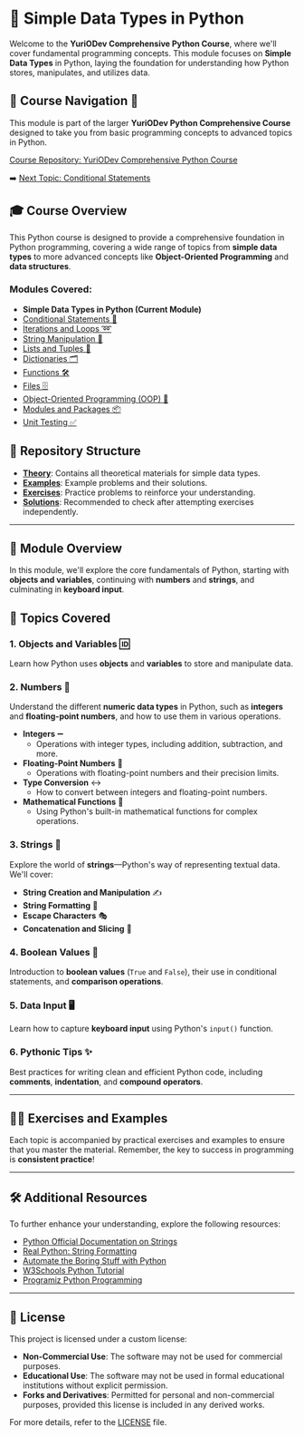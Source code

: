 # 📘 Simple Data Types in Python

Welcome to the **YuriODev Comprehensive Python Course**, where we'll cover fundamental programming concepts. This module focuses on **Simple Data Types** in Python, laying the foundation for understanding how Python stores, manipulates, and utilizes data.

## 🌟 Course Navigation 🧭

This module is part of the larger **YuriODev Python Comprehensive Course** designed to take you from basic programming concepts to advanced topics in Python.

[Course Repository: YuriODev Comprehensive Python Course](https://github.com/YurioDev/Python-Course)

➡️ [Next Topic: Conditional Statements](https://github.com/YurioDev/python-yuriodev-02-conditional-statements/blob/main/README.md)

## 🎓 Course Overview

This Python course is designed to provide a comprehensive foundation in Python programming, covering a wide range of topics from **simple data types** to more advanced concepts like **Object-Oriented Programming** and **data structures**.

### Modules Covered:
- **Simple Data Types in Python (Current Module)**
- [Conditional Statements 🔀](https://github.com/YurioDev/python-yuriodev-02-conditional-statements/blob/main/README.md)
- [Iterations and Loops ➿](https://github.com/YurioDev/python-yuriodev-03-iterations-and-loops/blob/main/README.md)
- [String Manipulation 🧵](https://github.com/YurioDev/python-yuriodev-04-string-manipulation/blob/main/README.md)
- [Lists and Tuples 📝](https://github.com/YurioDev/python-yuriodev-05-lists-in-python/blob/main/README.md)
- [Dictionaries 🗂](https://github.com/YurioDev/python-yuriodev-06-mastering-dictionaries/blob/main/README.md)
- [Functions 🛠](https://github.com/YurioDev/python-yuriodev-07-functions-in-python/blob/main/README.md)
- [Files 🗄](https://github.com/YurioDev/python-yuriodev-08-files-in-python/blob/main/README.md)
- [Object-Oriented Programming (OOP) 🤖](https://github.com/YurioDev/python-yuriodev-09-oop/blob/main/README.md)
- [Modules and Packages 📦](https://github.com/YurioDev/python-yuriodev-10-modules-and-packages/blob/main/README.md)
- [Unit Testing ✅](https://github.com/YurioDev/python-yuriodev-11-unit-testing/blob/main/README.md)

## 📂 Repository Structure

- **[Theory](./theory)**: Contains all theoretical materials for simple data types.
- **[Examples](./examples)**: Example problems and their solutions.
- **[Exercises](./exercises)**: Practice problems to reinforce your understanding.
- **[Solutions](./solutions)**: Recommended to check after attempting exercises independently.

---

## 📝 Module Overview

In this module, we'll explore the core fundamentals of Python, starting with **objects and variables**, continuing with **numbers** and **strings**, and culminating in **keyboard input**.

## 🧩 Topics Covered

### 1. Objects and Variables 🆔

Learn how Python uses **objects** and **variables** to store and manipulate data.

### 2. Numbers 🔢

Understand the different **numeric data types** in Python, such as **integers** and **floating-point numbers**, and how to use them in various operations.

- **Integers** ➖
   - Operations with integer types, including addition, subtraction, and more.
- **Floating-Point Numbers** 🌊
   - Operations with floating-point numbers and their precision limits.
- **Type Conversion** ↔
   - How to convert between integers and floating-point numbers.
- **Mathematical Functions** 🧮
   - Using Python's built-in mathematical functions for complex operations.

### 3. Strings 📝

Explore the world of **strings**—Python's way of representing textual data. We'll cover:

- **String Creation and Manipulation** ✍
- **String Formatting** 🎨
- **Escape Characters** 🎭
- **Concatenation and Slicing** 🔗

### 4. Boolean Values 🤔

Introduction to **boolean values** (`True` and `False`), their use in conditional statements, and **comparison operations**.

### 5. Data Input 🖥️

Learn how to capture **keyboard input** using Python's `input()` function.

### 6. Pythonic Tips ✨

Best practices for writing clean and efficient Python code, including **comments**, **indentation**, and **compound operators**.

---

## 🏋️‍♂️ Exercises and Examples

Each topic is accompanied by practical exercises and examples to ensure that you master the material. Remember, the key to success in programming is **consistent practice**!

---

## 🛠 Additional Resources

To further enhance your understanding, explore the following resources:

- [Python Official Documentation on Strings](https://docs.python.org/3/library/stdtypes.html#text-sequence-type-str)
- [Real Python: String Formatting](https://realpython.com/python-f-strings/)
- [Automate the Boring Stuff with Python](https://automatetheboringstuff.com/2e/chapter6/)
- [W3Schools Python Tutorial](https://www.w3schools.com/python/)
- [Programiz Python Programming](https://www.programiz.com/python-programming)

---

## 📢 License

This project is licensed under a custom license:

- **Non-Commercial Use**: The software may not be used for commercial purposes.
- **Educational Use**: The software may not be used in formal educational institutions without explicit permission.
- **Forks and Derivatives**: Permitted for personal and non-commercial purposes, provided this license is included in any derived works.

For more details, refer to the [LICENSE](./LICENSE) file.
